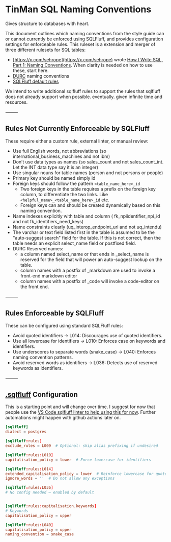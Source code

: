 TinMan SQL Naming Conventions
=========

Gives structure to databases with heart.

This document outlines which naming conventions from the style guide can or cannot currently be enforced using SQLFluff, and provides configuration settings for enforceable rules. This ruleset is a extension and merger of three different rulesets for SQL tables:

* [https://x.com/sehrope](https://x.com/sehrope) wrote [How I Write SQL, Part 1: Naming Conventions](https://launchbylunch.com/posts/2014/Feb/16/sql-naming-conventions/). When clarity is needed on how to use these, start here.
* [DURC](https://github.com/ftrotter/durc_is_crud) naming conventions
* [SQLFluff default rules](https://docs.sqlfluff.com/en/stable/configuration/default_configuration.html)

We intend to write additional sqlfluff rules to support the rules that sqlfluff does not already support when possible. eventually. given infinite time and resources.

⸻

Rules Not Currently Enforceable by SQLFluff
------

These require either a custom rule, external linter, or manual review:

* Use full English words, not abbreviations (so international_business_machines and not ibm)
* Don’t use data types as names (so sales_count and not sales_count_int. Let the INT data type say it is an integer)
* Use singular nouns for table names (person and not persons or people)
* Primary key should be named simply id
* Foreign keys should follow the pattern `<table_name_here>_id`
  * Two foreign keys in the table requires a prefix on the foreign key column, to differentiate the two links. Like `<helpful_name>_<table_name_here>_id` etc.
  * Foreign keys can and should be created dynamically based on this naming convention.
* Name indexes explicitly with table and column ( fk_npiidentifier_npi_id and not fk_identifiers_need_keys)
* Name constraints clearly (uq_interop_endpoint_url and not uq_intendu)
* The varchar or text field listed first in the table is assumed to be the "auto-suggest search" field for the table. If this is not correct, then the table needs an explicit select_name field or postfixed field.
* DURC Reserved names:
  * a column named select_name or that ends in \_select_name is reserved for the field that will power an auto-suggest lookup on the table.
  * column names with a postfix of _markdown are used to invoke a front-end markdown editor
  * column names with a postfix of _code will invoke a code-editor on the front end.

⸻

Rules Enforceable by SQLFluff
------

These can be configured using standard SQLFluff rules:
* Avoid quoted identifiers → L014: Discourages use of quoted identifiers.
* Use all lowercase for identifiers → L010: Enforces case on keywords and identifiers.
* Use underscores to separate words (snake_case) → L040: Enforces naming convention patterns.
* Avoid reserved words as identifiers → L036: Detects use of reserved keywords as identifiers.

⸻

[.sqlfluff](.sqlfluff) Configuration
----

This is a starting point and will change over time.
I suggest for now that people use the [VS Code sqlfluff linter to help using this for now](https://marketplace.visualstudio.com/items?itemName=dorzey.vscode-sqlfluff).
Further automations might happen with github actions later on.

```conf
[sqlfluff]
dialect = postgres

[sqlfluff:rules]
exclude_rules = L009  # Optional: skip alias prefixing if undesired

[sqlfluff:rules:L010]
capitalisation_policy = lower  # Force lowercase for identifiers

[sqlfluff:rules:L014]
extended_capitalisation_policy = lower  # Reinforce lowercase for quoted identifiers
ignore_words = ''  # Do not allow any exceptions

[sqlfluff:rules:L036]
# No config needed — enabled by default


[sqlfluff:rules:capitalisation.keywords]
# Keywords
capitalisation_policy = upper

[sqlfluff:rules:L040]
capitalisation_policy = upper
naming_convention = snake_case
```
